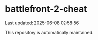 # battlefront-2-cheat

Last updated: 2025-06-08 02:58:56

This repository is automatically maintained.
